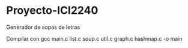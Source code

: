 # Proyecto-ICI2240
Generador de sopas de letras

Compilar con gcc main.c list.c soup.c util.c graph.c hashmap.c -o main